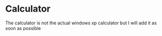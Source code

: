 # Calculator
The calculator is not the actual windows xp calculator but I will add it as soon as possible
